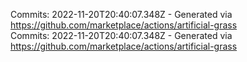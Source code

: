 Commits: 2022-11-20T20:40:07.348Z - Generated via https://github.com/marketplace/actions/artificial-grass
<br>
Commits: 2022-11-20T20:40:07.348Z - Generated via https://github.com/marketplace/actions/artificial-grass
<br>
